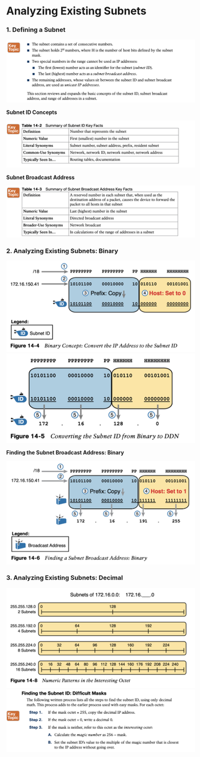 # **Analyzing Existing Subnets**

### 1. Defining a Subnet

<img src="images/image-20230531101416858.png" alt="image-20230531101416858" style="zoom:50%;" />

**Subnet ID Concepts**

<img src="images/image-20230531101746948.png" alt="image-20230531101746948" style="zoom:50%;" />

**Subnet Broadcast Address**

<img src="images/image-20230531101853418.png" alt="image-20230531101853418" style="zoom:50%;" />

### 2. **Analyzing Existing Subnets: Binary**

<img src="images/image-20230531102100158.png" alt="image-20230531102100158" style="zoom:50%;" />

<img src="images/image-20230531102114658.png" alt="image-20230531102114658" style="zoom:50%;" />

**Finding the Subnet Broadcast Address: Binary**

<img src="images/image-20230531102142816.png" alt="image-20230531102142816" style="zoom:50%;" />

### 3. **Analyzing Existing Subnets: Decimal**

<img src="images/image-20230531102516156.png" alt="image-20230531102516156" style="zoom:50%;" />

<img src="images/image-20230531102549369.png" alt="image-20230531102549369" style="zoom:50%;" />
